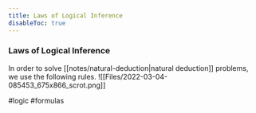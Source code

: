 ```yaml
---
title: Laws of Logical Inference
disableToc: true
---
```


### Laws of Logical Inference
In order to solve [[notes/natural-deduction|natural deduction]] problems, we use the following rules.
![[Files/2022-03-04-085453_675x866_scrot.png]]

#logic #formulas
